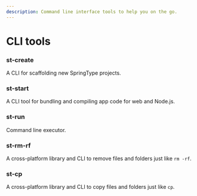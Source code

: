 ```yaml
---
description: Command line interface tools to help you on the go.
---
```


# CLI tools

### st-create

A CLI for scaffolding new SpringType projects.

### st-start

A CLI tool for bundling and compiling app code for web and Node.js.

### st-run

Command line executor.

### st-rm-rf

A cross-platform library and CLI to remove files and folders just like `rm -rf`.

### st-cp

A cross-platform library and CLI to copy files and folders just like `cp`.

